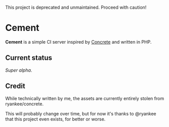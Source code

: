 This project is deprecated and unmaintained. Proceed with caution!

Cement
======
**Cement** is a simple CI server inspired by [Concrete][] and written in PHP.

[Concrete]: https://github.com/ryankee/concrete

Current status
--------------
*Super alpha*.

Credit
------
While technically written by me, the assets are currently entirely stolen from
ryankee/concrete.

This will probably change over time, but for now it's thanks to @ryankee that
this project even exists, for better or worse.
